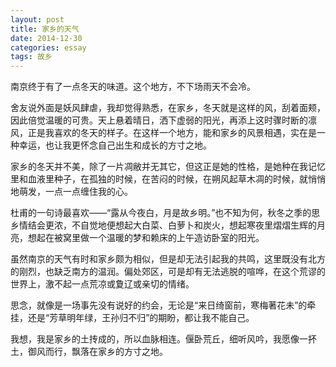 ```yaml
---
layout: post
title: 家乡的天气
date: 2014-12-30
categories: essay
tags: 故乡
---
```


南京终于有了一点冬天的味道。这个地方，不下场雨天不会冷。

舍友说外面是妖风肆虐，我却觉得熟悉，在家乡，冬天就是这样的风，刮着面颊，因此倍觉温暖的可贵。天上悬着晴日，洒下虚弱的阳光，再添上这时骤时断的凛风，正是我喜欢的冬天的样子。在这样一个地方，能和家乡的风景相遇，实在是一种幸运，也让我更怀念自己出生和成长的方寸之地。

家乡的冬天并不美，除了一片凋敝并无其它，但这正是她的性格，是她种在我记忆里和血液里种子，在孤独的时候，在苦闷的时候，在朔风起草木凋的时候，就悄悄地萌发，一点一点缠住我的心。

杜甫的一句诗最喜欢——“露从今夜白，月是故乡明。”也不知为何，秋冬之季的思乡情结会更浓，不自觉地便想起大白菜、白萝卜和炭火，想起寒夜里熠熠生辉的月亮，想起在被窝里做一个温暖的梦和赖床的上午造访卧室的阳光。

虽然南京的天气有时和家乡颇为相似，但是却无法引起我的共鸣，这里既没有北方的刚烈，也缺乏南方的温润。偏处郊区，可是却有无法逃脱的喧哗，在这个荒谬的世界上，激不起一点荒凉或夐辽或亲切的情绪。

思念，就像是一场事先没有说好的约会，无论是“来日绮窗前，寒梅著花未”的牵挂，还是“芳草明年绿，王孙归不归”的期盼，都让我不能自己。

我想，我是家乡的土抟成的，所以血脉相连。偃卧荒丘，细听风吟，我愿像一抔土，御风而行，飘落在家乡的方寸之地。
